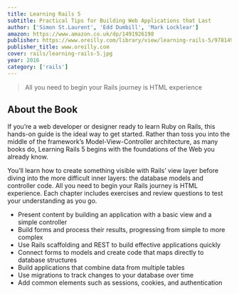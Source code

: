 ```yaml
---
title: Learning Rails 5 
subtitle: Practical Tips for Building Web Applications that Last
author: ['Simon St.Laurent', 'Edd Dumbill', 'Mark Locklear']
amazon: https://www.amazon.co.uk/dp/1491926198
publisher: https://www.oreilly.com/library/view/learning-rails-5/9781491926185/
publisher_title: www.oreilly.com
cover: rails/learning-rails-5.jpg
year: 2016
category: ['rails']
---
```


> All you need to begin your Rails journey is HTML experience

## About the Book

If you’re a web developer or designer ready to learn Ruby on Rails, this hands-on guide is the ideal way to get started. Rather than toss you into the middle of the framework’s Model-View-Controller architecture, as many books do, Learning Rails 5 begins with the foundations of the Web you already know.

You’ll learn how to create something visible with Rails’ view layer before diving into the more difficult inner layers: the database models and controller code. All you need to begin your Rails journey is HTML experience. Each chapter includes exercises and review questions to test your understanding as you go.

- Present content by building an application with a basic view and a simple controller
- Build forms and process their results, progressing from simple to more complex
- Use Rails scaffolding and REST to build effective applications quickly
- Connect forms to models and create code that maps directly to database structures
- Build applications that combine data from multiple tables
- Use migrations to track changes to your database over time
- Add common elements such as sessions, cookies, and authentication